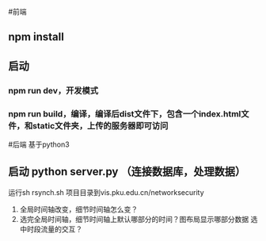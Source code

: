 #前端
## npm install 
## 启动
### npm run dev，开发模式
### npm run build，编译，编译后dist文件下，包含一个index.html文件，和static文件夹，上传的服务器即可访问

#后端 基于python3
## 启动 python server.py （连接数据库，处理数据）

运行sh rsynch.sh 项目目录到vis.pku.edu.cn/networksecurity


1. 全局时间轴改变，细节时间轴怎么变？
2. 选完全局时间轴，细节时间轴上默认哪部分的时间？图布局显示哪部分数据
   选中时段流量的交互？





